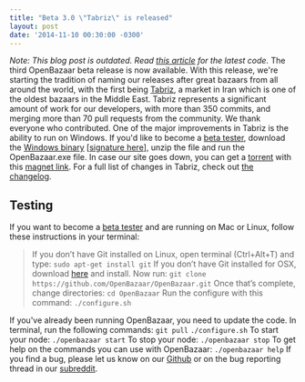 ```yaml
---
title: "Beta 3.0 \"Tabriz\" is released" 
layout: post
date: '2014-11-10 00:30:00 -0300'
---
```

        
_Note: This blog post is outdated. Read [this article](https://blog.openbazaar.org/three-openbazaar-code-repositories-created/) for the latest code._ The third OpenBazaar beta release is now available. With this release, we're starting the tradition of naming our releases after great bazaars from all around the world, with the first being [Tabriz](http://en.wikipedia.org/wiki/Bazaar_of_Tabriz), a market in Iran which is one of the oldest bazaars in the Middle East. Tabriz represents a significant amount of work for our developers, with more than 350 commits, and merging more than 70 pull requests from the community. We thank everyone who contributed. One of the major improvements in Tabriz is the ability to run on Windows. If you'd like to become a [beta tester](https://blog.openbazaar.org/openbazaar-beta-1-0-tutorial/), download the [Windows binary](https://openbazaar.org/downloads/openbazaar-beta-3.0.zip) \[[signature here](https://openbazaar.org/downloads/openbazaar-beta-3.0.zip.sig)\], unzip the file and run the OpenBazaar.exe file. In case our site goes down, you can get a [torrent](https://openbazaar.org/downloads/openbazaar-beta-3.0.zip.torrent) with this [magnet link](magnet:?xt=urn:btih:282b503223bb9150aeb47a301d78cbd42c5ea764&dn=openbazaar-beta-3.0.zip&tr=dht%3a%2f%2f239E0DA5815B578C96EF9E65ED461A06B5357BF6.dht%2fannounce&ws=https%3a%2f%2fopenbazaar.org%2fdownloads%2fopenbazaar-beta-3.0.zip). For a full list of changes in Tabriz, check out [the changelog](https://github.com/OpenBazaar/OpenBazaar/releases/tag/v0.3.0).

Testing
-------

If you want to become a [beta tester](https://blog.openbazaar.org/openbazaar-beta-1-0-tutorial/) and are running on Mac or Linux, follow these instructions in your terminal:

> If you don’t have Git installed on Linux, open terminal (Ctrl+Alt+T) and type: `sudo apt-get install git` If you don’t have Git installed for OSX, download [here](http://git-scm.com/downloads) and install. Now run: `git clone https://github.com/OpenBazaar/OpenBazaar.git` Once that’s complete, change directories: `cd OpenBazaar` Run the configure with this command: `./configure.sh`

If you've already been running OpenBazaar, you need to update the code. In terminal, run the following commands: `git pull` `./configure.sh` To start your node: `./openbazaar start` To stop your node: `./openbazaar stop` To get help on the commands you can use with OpenBazaar: `./openbazaar help` If you find a bug, please let us know on our [Github](https://github.com/OpenBazaar/OpenBazaar/wiki/github.com/OpenBazaar/OpenBazaar/issues) or on the bug reporting thread in our [subreddit](http://www.reddit.com/r/OpenBazaar/).